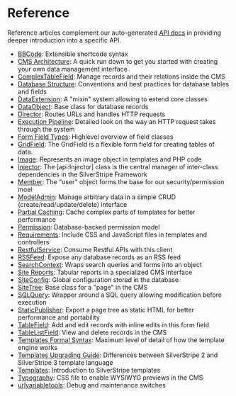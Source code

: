 # Reference #

Reference articles complement our auto-generated [API docs](http://api.silverstripe.org) in providing deeper introduction into a specific API. 

* [BBCode](bbcode): Extensible shortcode syntax
* [CMS Architecture](cms-architecture): A quick run down to get you started with creating your own data management interface
* [ComplexTableField](complextablefield): Manage records and their relations inside the CMS
* [Database Structure](database-structure): Conventions and best practices for database tables and fields
* [DataExtension](dataextension): A "mixin" system allowing to extend core classes
* [DataObject](dataobject): Base class for database records
* [Director](director): Routes URLs and handles HTTP requests
* [Execution Pipeline](execution-pipeline): Detailed look on the way an HTTP request takes through the system
* [Form Field Types](form-field-types): Highlevel overview of field classes
* [GridField](grid-field): The GridField is a flexible form field for creating tables of data.
* [Image](image): Represents an image object in templates and PHP code
* [Injector](injector): The [api:Injector] class is the central manager of inter-class dependencies in the SilverStripe Framework
* [Member](member): The "user" object forms the base for our security/permission moel
* [ModelAdmin](modeladmin): Manage arbitrary data in a simple CRUD (create/read/update/delete) interface
* [Partial Caching](partial-caching): Cache complex parts of templates for better performance
* [Permission](permission): Database-backed permission model
* [Requirements](requirements): Include CSS and JavaScript files in templates and controllers
* [RestfulService](restfulservice): Consume Restful APIs with this client
* [RSSFeed](rssfeed): Expose any database records as an RSS feed
* [SearchContext](searchcontext): Wraps search queries and forms into an object
* [Site Reports](site-reports): Tabular reports in a specialized CMS interface
* [SiteConfig](siteconfig): Global configuration stored in the database
* [SiteTree](sitetree): Base class for a "page" in the CMS
* [SQLQuery](sqlquery): Wrapper around a SQL query allowing modification before execution
* [StaticPublisher](staticpublisher): Export a page tree as static HTML for better performance and portability
* [TableField](tablefield): Add and edit records with inline edits in this form field
* [TableListField](tablelistfield): View and delete records in the CMS
* [Templates Formal Syntax](templates-formal-syntax): Maximum level of detail of how the template engine works
* [Templates Upgrading Guide](templates-upgrading-guide): Differences between SilverStripe 2 and SilverStripe 3 template language
* [Templates](templates): Introduction to SilverStripe templates
* [Typography](typography): CSS file to enable WYSIWYG previews in the CMS
* [urlvariabletools](urlvariabletools): Debug and maintenance switches
